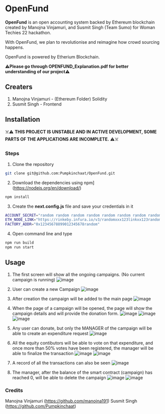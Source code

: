 # OpenFund

**OpenFund** is an open accounting system backed by Ethereum blockchain created by Manojna Vinjamuri, and Susmit Singh (Team Sumo) for Woman Techies 22 hackathon.

With OpenFund, we plan to revolutionise and reimagine how crowd sourcing happens.

OpenFund is powered by Etherium Blockchain.

⚠️**Please go through OPENFUND_Explanation.pdf for better understanding of our project**⚠️

## Creaters
1. Manojna Vinjamuri - (Ethereum Folder) Solidity 
2. Susmit Singh - Frontend

## Installation

☠️⚠️ **THIS PROJECT IS UNSTABLE AND IN ACTIVE DEVELOPMENT, SOME PARTS OF THE APPLICATIONS ARE INCOMPLETE.** ⚠️☠️

### **Steps**

1. Clone the repository
```bash
git clone git@github.com:Pumpkinchaat/OpenFund.git
```
2. Download the dependencies using npm](https://nodejs.org/en/download/)
```bash
npm install
```
3. Create the __next.config.js__ file and save your credentials in it 
```bash
ACCOUNT_SECRET="random random random random random random random random random random random random"
ETH_NODE_LINK="https://rinkeby.infura.io/v3/randomxxx123linkxx123random"
FACTORY_ADDR="0x12345678899012345678random"
```
4. Open command line and type
```bash
npm run build
npm run start
```

## Usage
1. The first screen will show all the ongoing campaigns. (No current campaign is running)
![image](https://user-images.githubusercontent.com/70791580/178148485-9e245e6b-6d96-4ea0-a33c-130b09cac08e.png)

2. User can create a new Campaign
![image](https://user-images.githubusercontent.com/70791580/178148584-72b023fd-7164-4729-a988-64eaeb3ac0fb.png)

3. After creation the campaign will be added to the main page
![image](https://user-images.githubusercontent.com/70791580/178148592-a1d4e039-5e57-47f1-9984-fd0a56a3a4ca.png)

4. When the page of a campaign will be opened, the page will show the campaign details and will provide the donation form.
![image](https://user-images.githubusercontent.com/70791580/178148673-13b2f0e0-6632-4d94-a80f-76ddd11c38f0.png)
![image](https://user-images.githubusercontent.com/70791580/178148677-890e4a25-d68b-434c-9138-b0337874759f.png)
![image](https://user-images.githubusercontent.com/70791580/178148690-9975e16a-d38c-4e4b-95a4-e27c9ff965a1.png)

5. Any user can donate, but only the MANAGER of the campaign will be able to create an expenditure request
![image](https://user-images.githubusercontent.com/70791580/178148735-691dfc21-6e0c-4ee7-8efc-d62572a15c1d.png)

6. All the equity contibutors will be able to vote on that expenditure, and once  more than 50% votes have been registered, the manager will be able to finalize the transaction
![image](https://user-images.githubusercontent.com/70791580/178148785-85821c05-01f8-43d0-bc6e-ffac9a244994.png)
![image](https://user-images.githubusercontent.com/70791580/178148788-b975feaf-deeb-4128-beff-82acc61ccedf.png)

7. A record of all the transactions can also be seen
![image](https://user-images.githubusercontent.com/70791580/178148802-de358a1d-b473-46d2-b294-eb01dd4e9752.png)

8. The manager, after the balance of the smart contract (campaign) has reached 0, will be able to delete the campaign
![image](https://user-images.githubusercontent.com/70791580/178148832-943382ce-ed44-4c3f-8298-05b301a679b0.png)
![image](https://user-images.githubusercontent.com/70791580/178148834-ae03f6a2-298b-4742-b0c5-3c4f091b80af.png)



### Credits
Manojna Vinjamuri (https://github.com/manojna191)
Susmit Singh (https://github.com/Pumpkinchaat)

